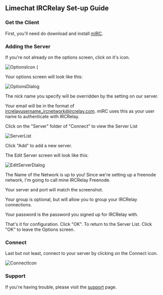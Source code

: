 ## Limechat IRCRelay Set-up Guide

### Get the Client

First, you'll need do download and install [mIRC](http://www.mirc.com/).

### Adding the Server

If you're not already on the options screen, click on it's icon.

![OptionsIcon](https://raw.github.com/ircrelay/ircrelay-client-guides/master/guides/mirc/img/options_icon.png)
(

Your options screen will look like this:

![OptionsDialog](https://raw.github.com/ircrelay/ircrelay-client-guides/master/guides/mirc/img/options.png)

The nick name you specify will be overridden by the setting on our server.

Your email will be in the format of ircrelayusername_ircnetwork@ircrelay.com. mIRC uses this as your user name to authenticate with IRCRelay.

Click on the "Server" folder of "Connect" to view the Server List

![ServerList](https://raw.github.com/ircrelay/ircrelay-client-guides/master/guides/mirc/img/server_list.png)

Click "Add" to add a new server.

The Edit Server screen will look like this:

![EditServerDialog](https://raw.github.com/ircrelay/ircrelay-client-guides/master/guides/mirc/img/edit_server.png)

The Name of the Network is up to you! Since we're setting up a freenode
network, I'm going to call mine IRCRelay Freenode.

Your server and port will match the screenshot.

Your group is optional, but will allow you to group your IRCRelay connections.

Your password is the password you signed up for IRCRelay with.

That's it for configuration. Click "OK". To return to the Server List. Click "OK" to leave the Options screen.


### Connect

Last but not least, connect to your server by clicking on the Connect icon.

![ConnectIcon](https://raw.github.com/ircrelay/ircrelay-client-guides/master/guides/mirc/img/connect_icon.png)

### Support

If you're having trouble, please visit the [support](https://www.ircrelay.com/support) page.
